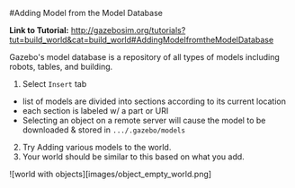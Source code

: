 #Adding Model from the Model Database

**Link to Tutorial:** http://gazebosim.org/tutorials?tut=build_world&cat=build_world#AddingModelfromtheModelDatabase

Gazebo's model database is a repository of all types of models including robots, tables, and building.

1. Select `Insert` tab
  - list of models are divided into sections according to its current location
  - each section is labeled w/ a part or URI
  - Selecting an object on a remote server will cause the model to be downloaded & stored in `.../.gazebo/models`
2. Try Adding various models to the world.
3. Your world should be similar to this based on what you add.

  ![world with objects][images/object_empty_world.png]
